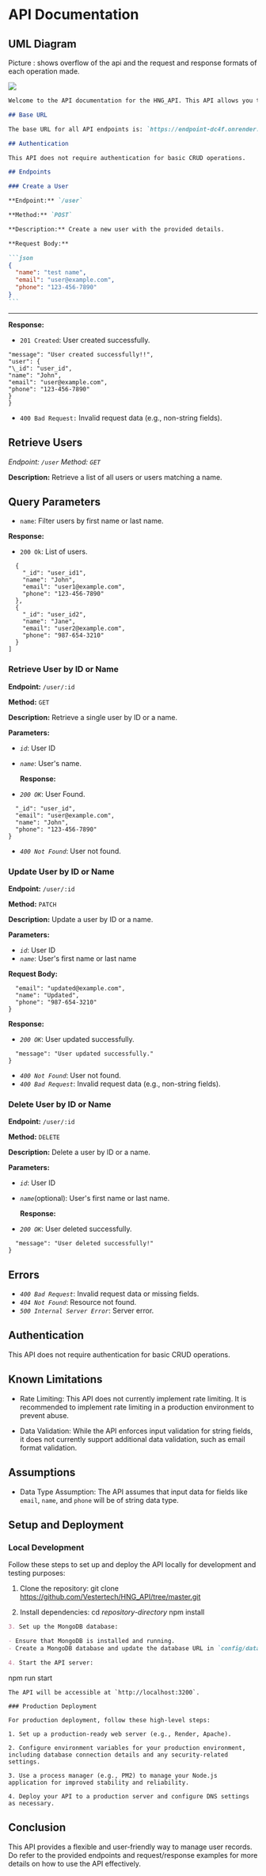 # API Documentation

## UML Diagram

Picture : shows overflow of the api and the request and response formats of each operation made.

<img src="https://tinyurl.com/jt0wDlOV">

````markdown
Welcome to the API documentation for the HNG_API. This API allows you to perform CRUD (Create, Read, Update, Delete) operations on user records. It is designed to be flexible in handling dynamic input and enforces input validation.

## Base URL

The base URL for all API endpoints is: `https://endpoint-dc4f.onrender.com`

## Authentication

This API does not require authentication for basic CRUD operations.

## Endpoints

### Create a User

**Endpoint:** `/user`

**Method:** `POST`

**Description:** Create a new user with the provided details.

**Request Body:**

```json
{
  "name": "test name",
  "email": "user@example.com",
  "phone": "123-456-7890"
}
```
````

---

**Response:**

- `201 Created`: User created successfully.

```{
"message": "User created successfully!!",
"user": {
"\_id": "user_id",
"name": "John",
"email": "user@example.com",
"phone": "123-456-7890"
}
}
```

- `400 Bad Request:` Invalid request data (e.g., non-string fields).

## Retrieve Users

_Endpoint: `/user`_
_Method: `GET`_

**Description:** Retrieve a list of all users or users matching a name.

## Query Parameters

- `name`: Filter users by first name or last name.

**Response:**

- `200 Ok`: List of users.

```[
  {
    "_id": "user_id1",
    "name": "John",
    "email": "user1@example.com",
    "phone": "123-456-7890"
  },
  {
    "_id": "user_id2",
    "name": "Jane",
    "email": "user2@example.com",
    "phone": "987-654-3210"
  }
]
```

### Retrieve User by ID or Name

**Endpoint:** `/user/:id`

**Method:** `GET`

**Description:** Retrieve a single user by ID or a name.

**Parameters:**

- _`id`_: User ID
- _`name`_: User's name.

  **Response:**

- _`200 OK`_: User Found.

```{
  "_id": "user_id",
  "email": "user@example.com",
  "name": "John",
  "phone": "123-456-7890"
}
```

- _`400 Not Found`_: User not found.

### Update User by ID or Name

**Endpoint:** `/user/:id`

**Method:** `PATCH`

**Description:** Update a user by ID or a name.

**Parameters:**

- _`id`_: User ID
- _`name`_: User's first name or last name

**Request Body:**

```{
  "email": "updated@example.com",
  "name": "Updated",
  "phone": "987-654-3210"
}
```

**Response:**

- _`200 OK`_: User updated successfully.

```{
  "message": "User updated successfully."
}
```

- _`400 Not Found`_: User not found.
- _`400 Bad Request`_: Invalid request data (e.g., non-string fields).

### Delete User by ID or Name

**Endpoint:** `/user/:id`

**Method:** `DELETE`

**Description:** Delete a user by ID or a name.

**Parameters:**

- _`id`_: User ID
- _`name`_(optional): User's first name or last name.

  **Response:**

- _`200 OK`_: User deleted successfully.

```{
  "message": "User deleted successfully!"
}
```

## Errors

- _`400 Bad Request`_: Invalid request data or missing fields.
- _`404 Not Found`_: Resource not found.
- _`500 Internal Server Error`_: Server error.

## Authentication

This API does not require authentication for basic CRUD operations.

## Known Limitations

- Rate Limiting: This API does not currently implement rate limiting. It is recommended to implement rate limiting in a production environment to prevent abuse.

- Data Validation: While the API enforces input validation for string fields, it does not currently support additional data validation, such as email format validation.

## Assumptions

- Data Type Assumption: The API assumes that input data for fields like `email`, `name`, and `phone` will be of string data type.

## Setup and Deployment

### Local Development

Follow these steps to set up and deploy the API locally for development and testing purposes:

1. Clone the repository:
   git clone <https://github.com/Vestertech/HNG_API/tree/master.git>

2. Install dependencies:
   cd _repository-directory_
   npm install

```markdown
3. Set up the MongoDB database:

- Ensure that MongoDB is installed and running.
- Create a MongoDB database and update the database URL in `config/database.config.js`.

4. Start the API server:
```

npm run start

```vbnet
The API will be accessible at `http://localhost:3200`.

### Production Deployment

For production deployment, follow these high-level steps:

1. Set up a production-ready web server (e.g., Render, Apache).

2. Configure environment variables for your production environment, including database connection details and any security-related settings.

3. Use a process manager (e.g., PM2) to manage your Node.js application for improved stability and reliability.

4. Deploy your API to a production server and configure DNS settings as necessary.

```

## Conclusion

This API provides a flexible and user-friendly way to manage user records. Do refer to the provided endpoints and request/response examples for more details on how to use the API effectively.

```markdown

```
